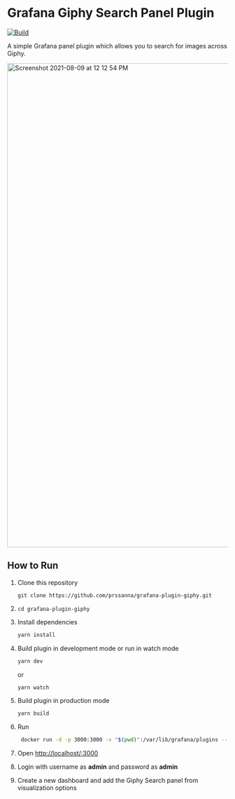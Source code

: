 # Grafana Giphy Search Panel Plugin

[![Build](https://github.com/grafana/grafana-starter-panel/workflows/CI/badge.svg)](https://github.com/grafana/grafana-starter-panel/actions?query=workflow%3A%22CI%22)

A simple Grafana panel plugin which allows you to search for images across Giphy.

<img width="1104" alt="Screenshot 2021-08-09 at 12 12 54 PM" src="https://user-images.githubusercontent.com/19775888/128672456-32551804-5890-483f-86fa-2d9f30950ff6.png">

## How to Run

1. Clone this repository
    ```
   git clone https://github.com/prssanna/grafana-plugin-giphy.git
   ```

2.  
   ```
   cd grafana-plugin-giphy
   ```

3. Install dependencies

   ```bash
   yarn install
   ```

4. Build plugin in development mode or run in watch mode

   ```bash
   yarn dev
   ```

   or

   ```bash
   yarn watch
   ```

5. Build plugin in production mode

   ```bash
   yarn build
   ```
6. Run
   ```bash
    docker run -d -p 3000:3000 -v "$(pwd)":/var/lib/grafana/plugins --name=grafana -e "GF_PLUGINS_ALLOW_LOADING_UNSIGNED_PLUGINS=prssanna-grafana-giphy-panel" grafana/grafana:7.0.0
   ```
7. Open [http://localhost/:3000](http://localhost:3000)
8. Login with username as **admin** and password as **admin**
9. Create a new dashboard and add the Giphy Search panel from visualization options



